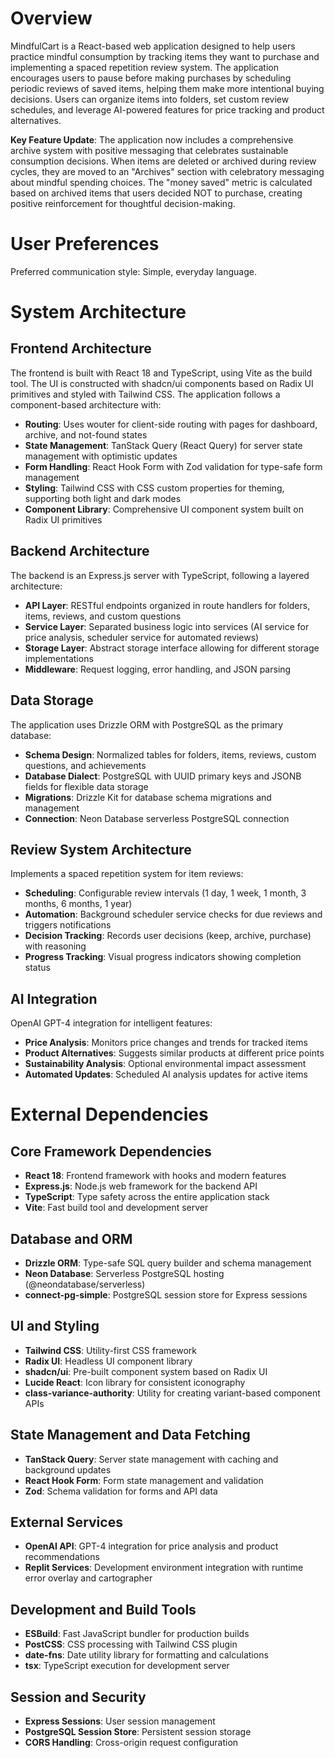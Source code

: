 # Overview

MindfulCart is a React-based web application designed to help users practice mindful consumption by tracking items they want to purchase and implementing a spaced repetition review system. The application encourages users to pause before making purchases by scheduling periodic reviews of saved items, helping them make more intentional buying decisions. Users can organize items into folders, set custom review schedules, and leverage AI-powered features for price tracking and product alternatives.

**Key Feature Update**: The application now includes a comprehensive archive system with positive messaging that celebrates sustainable consumption decisions. When items are deleted or archived during review cycles, they are moved to an "Archives" section with celebratory messaging about mindful spending choices. The "money saved" metric is calculated based on archived items that users decided NOT to purchase, creating positive reinforcement for thoughtful decision-making.

# User Preferences

Preferred communication style: Simple, everyday language.

# System Architecture

## Frontend Architecture
The frontend is built with React 18 and TypeScript, using Vite as the build tool. The UI is constructed with shadcn/ui components based on Radix UI primitives and styled with Tailwind CSS. The application follows a component-based architecture with:

- **Routing**: Uses wouter for client-side routing with pages for dashboard, archive, and not-found states
- **State Management**: TanStack Query (React Query) for server state management with optimistic updates
- **Form Handling**: React Hook Form with Zod validation for type-safe form management
- **Styling**: Tailwind CSS with CSS custom properties for theming, supporting both light and dark modes
- **Component Library**: Comprehensive UI component system built on Radix UI primitives

## Backend Architecture
The backend is an Express.js server with TypeScript, following a layered architecture:

- **API Layer**: RESTful endpoints organized in route handlers for folders, items, reviews, and custom questions
- **Service Layer**: Separated business logic into services (AI service for price analysis, scheduler service for automated reviews)
- **Storage Layer**: Abstract storage interface allowing for different storage implementations
- **Middleware**: Request logging, error handling, and JSON parsing

## Data Storage
The application uses Drizzle ORM with PostgreSQL as the primary database:

- **Schema Design**: Normalized tables for folders, items, reviews, custom questions, and achievements
- **Database Dialect**: PostgreSQL with UUID primary keys and JSONB fields for flexible data storage
- **Migrations**: Drizzle Kit for database schema migrations and management
- **Connection**: Neon Database serverless PostgreSQL connection

## Review System Architecture
Implements a spaced repetition system for item reviews:

- **Scheduling**: Configurable review intervals (1 day, 1 week, 1 month, 3 months, 6 months, 1 year)
- **Automation**: Background scheduler service checks for due reviews and triggers notifications
- **Decision Tracking**: Records user decisions (keep, archive, purchase) with reasoning
- **Progress Tracking**: Visual progress indicators showing completion status

## AI Integration
OpenAI GPT-4 integration for intelligent features:

- **Price Analysis**: Monitors price changes and trends for tracked items
- **Product Alternatives**: Suggests similar products at different price points
- **Sustainability Analysis**: Optional environmental impact assessment
- **Automated Updates**: Scheduled AI analysis updates for active items

# External Dependencies

## Core Framework Dependencies
- **React 18**: Frontend framework with hooks and modern features
- **Express.js**: Node.js web framework for the backend API
- **TypeScript**: Type safety across the entire application stack
- **Vite**: Fast build tool and development server

## Database and ORM
- **Drizzle ORM**: Type-safe SQL query builder and schema management
- **Neon Database**: Serverless PostgreSQL hosting (@neondatabase/serverless)
- **connect-pg-simple**: PostgreSQL session store for Express sessions

## UI and Styling
- **Tailwind CSS**: Utility-first CSS framework
- **Radix UI**: Headless UI component library
- **shadcn/ui**: Pre-built component system based on Radix UI
- **Lucide React**: Icon library for consistent iconography
- **class-variance-authority**: Utility for creating variant-based component APIs

## State Management and Data Fetching
- **TanStack Query**: Server state management with caching and background updates
- **React Hook Form**: Form state management and validation
- **Zod**: Schema validation for forms and API data

## External Services
- **OpenAI API**: GPT-4 integration for price analysis and product recommendations
- **Replit Services**: Development environment integration with runtime error overlay and cartographer

## Development and Build Tools
- **ESBuild**: Fast JavaScript bundler for production builds
- **PostCSS**: CSS processing with Tailwind CSS plugin
- **date-fns**: Date utility library for formatting and calculations
- **tsx**: TypeScript execution for development server

## Session and Security
- **Express Sessions**: User session management
- **PostgreSQL Session Store**: Persistent session storage
- **CORS Handling**: Cross-origin request configuration